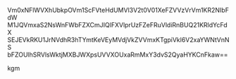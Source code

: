 Vm0xNFlWVXhUbkpOVm1ScFVteHdUMVl3V2t0V01XeFZVVzVrVm1KR2NIbFdW
M1JQVmxaS2NsWnFWbFZXCmJIQlFXVlprUzFZeFRuVldiRnBUQ21KRldYcFdX
SEJEVkRKU1JrNVdhR3hTYmtKeVEyMVdjVkZVVmxKTgpiVkl6V2xaYWNtVnNS
bFZOUlhSRVlsWktjMXBJWXpsUVVXOUxaRmMxY3dvS2QyaHYKCnFkaw==

kgm